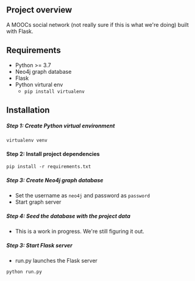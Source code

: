 ## Project overview

A MOOCs social network (not really sure if this is what we're doing) built
with Flask.

## Requirements

* Python >= 3.7
* Neo4j graph database
* Flask
* Python virtural env
  * ```pip install virtualenv```

## Installation

##### Step 1: Create Python virtual environment

```
virtualenv venv
```

#### Step 2: Install project dependencies
```
pip install -r requirements.txt
```

##### Step 3: Create Neo4j graph database
* Set the username as `neo4j` and password as `password`
* Start graph server

##### Step 4: Seed the database with the project data
* This is a work in progress. We're still figuring it out.

##### Step 3: Start Flask server
* run.py launches the Flask server

```
python run.py
```